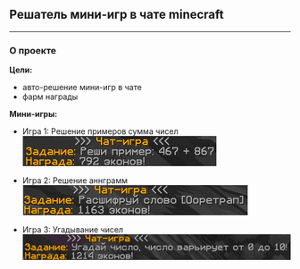 ## **Решатель мини-игр в чате minecraft**
************
### О проекте
**Цели:**
- авто-решение мини-игр в чате
- фарм награды

**Мини-игры:**
- Игра 1: Решение примеров сумма чисел![Игра 1: Решение примеров сумма чисел](./assets/game1.png)

- Игра 2: Решение аннграмм![Игра 2: Решение аннграмм](./assets/game2.png)

- Игра 3: Угадывание чисел![Игра 3: Угадывание чисел](./assets/game3.png)
